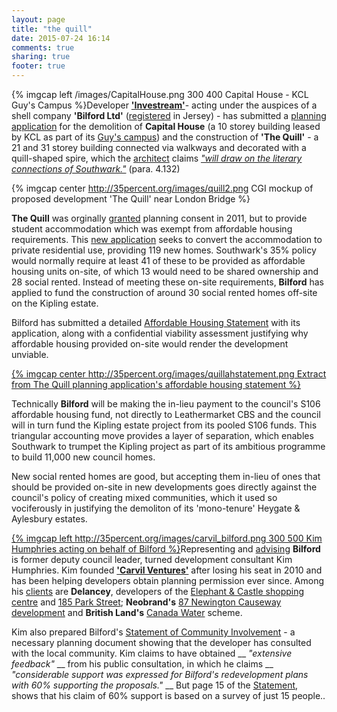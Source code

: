 ```yaml
---
layout: page
title: "the quill"
date: 2015-07-24 16:14
comments: true
sharing: true
footer: true
---
```

{% imgcap left /images/CapitalHouse.png 300 400 Capital House - KCL Guy's Campus %}Developer [__'Investream'__](http://investream.com)- acting under the auspices of a shell company __'Bilford Ltd'__ ([registered](http://35percent.org/images/LR_Bilford.pdf) in Jersey) - has submitted a [planning application](http://planbuild.southwark.gov.uk:8190/online-applications/applicationDetails.do?activeTab=summary&keyVal=_STHWR_DCAPR_9558037) for the demolition of __Capital House__ (a 10 storey building leased by KCL as part of its [Guy's campus](http://www.kcl.ac.uk/innovation/research/support/grants/contact/guys.aspx)) and the construction of __'The Quill'__ - a 21 and 31 storey building connected via walkways and decorated with a quill-shaped spire, which the [architect](http://www.spparcstudio.com/Home.aspx) claims  [_"will draw on the literary connections of Southwark."_](http://planbuild.southwark.gov.uk/documents/?GetDocument=%7b%7b%7b!lv%2bf4WD7hw9vUL41nLaBAA%3d%3d!%7d%7d%7d) (para. 4.132)

{% imgcap center http://35percent.org/images/quill2.png CGI mockup of proposed development 'The Quill' near London Bridge %}

__The Quill__ was orginally [granted](http://www.london-se1.co.uk/news/view/7918) planning consent in 2011, but to provide student accommodation which was exempt from affordable housing requirements. This [new application](http://planbuild.southwark.gov.uk:8190/online-applications/applicationDetails.do?activeTab=summary&keyVal=_STHWR_DCAPR_9558037) seeks to convert the accommodation to private residential use, providing 119 new homes. Southwark's 35% policy would normally require at least 41 of these to be provided as affordable housing units on-site, of which 13 would need to be shared ownership and 28 social rented. Instead of meeting these on-site requirements, __Bilford__ has applied to fund the construction of around 30 social rented homes off-site on the Kipling estate.  

Bilford has submitted a detailed [Affordable Housing Statement](http://planbuild.southwark.gov.uk/documents/?GetDocument=%7b%7b%7b!a%2fXn%2fIRgCqJtDcLW0mQiuA%3d%3d!%7d%7d%7d) with its application, along with a confidential viability assessment justifying why affordable housing provided on-site would render the development unviable.


[{% imgcap center http://35percent.org/images/quillahstatement.png Extract from The Quill planning application's affordable housing statement %}](http://planbuild.southwark.gov.uk/documents/?GetDocument=%7b%7b%7b!a%2fXn%2fIRgCqJtDcLW0mQiuA%3d%3d!%7d%7d%7d)

Technically __Bilford__ will be making the in-lieu payment to the council's S106 affordable housing fund, not directly to Leathermarket CBS and the council will in turn fund the Kipling estate project from its pooled S106 funds. This triangular accounting move provides a layer of separation, which enables Southwark to trumpet the Kipling project as part of its ambitious programme to build 11,000 new council homes.  

New social rented homes are good, but accepting them in-lieu of ones that should be provided on-site in new developments goes directly against the council's policy of creating mixed communities, which it used so vociferously in justifying the demoliton of its 'mono-tenure' Heygate & Aylesbury estates.

[{% imgcap left http://35percent.org/images/carvil_bilford.png 300 500 Kim Humphries acting on behalf of Bilford %}](http://planbuild.southwark.gov.uk/documents/?GetDocument=%7b%7b%7b!vH%2be%2bKK7uZu6GcJ8p3lqbQ%3d%3d!%7d%7d%7d)Representing and [advising](http://carvil-ventures.co.uk/node/68) __Bilford__ is former deputy council leader, turned development consultant Kim Humphries. Kim founded [__'Carvil Ventures'__](http://carvil-ventures.co.uk/about-us) after losing his seat in 2010 and has been helping developers obtain planning permission ever since. Among his [clients](http://carvil-ventures.co.uk/clients-partners) are __Delancey__, developers of the [Elephant & Castle shopping centre](http://carvil-ventures.co.uk/elephant-castle-shopping-centre) and [185 Park Street](http://carvil-ventures.co.uk/node/36); __Neobrand's__ [87 Newington Causeway development](http://carvil-ventures.co.uk/node/69) and __British Land's__ [Canada Water](http://carvil-ventures.co.uk/node/30) scheme.  

Kim also prepared Bilford's [Statement of Community Involvement](http://planbuild.southwark.gov.uk/documents/?GetDocument=%7b%7b%7b!pMcMh5jSJoLhoPr4hZ2nzw%3d%3d!%7d%7d%7d) - a necessary planning document showing that the developer has consulted with the local community. Kim claims to have obtained __ _"extensive feedback"_ __ from his public consultation, in which he claims __ _"considerable support was expressed for Bilford's redevelopment plans with 60% supporting the proposals."_ __ But page 15 of the [Statement](http://planbuild.southwark.gov.uk/documents/?GetDocument=%7b%7b%7b!pMcMh5jSJoLhoPr4hZ2nzw%3d%3d!%7d%7d%7d), shows that his claim of 60% support is based on a survey of just 15 people..  
